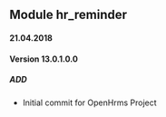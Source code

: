 ## Module hr_reminder

#### 21.04.2018
#### Version 13.0.1.0.0
##### ADD
- Initial commit for OpenHrms Project

